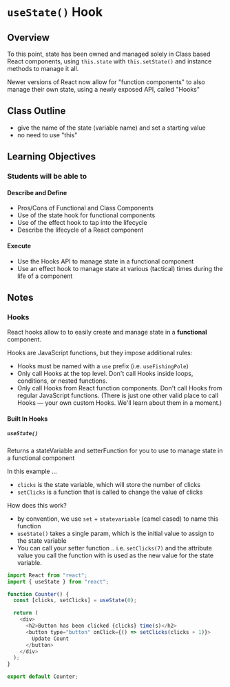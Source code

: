 # `useState()` Hook

## Overview

To this point, state has been owned and managed solely in Class based React components, using `this.state` with `this.setState()` and instance methods to manage it all.

Newer versions of React now allow for "function components" to also manage their own state, using a newly exposed API, called "Hooks"

## Class Outline

- give the name of the state (variable name) and set a starting value
- no need to use "this"

## Learning Objectives

### Students will be able to

#### Describe and Define

- Pros/Cons of Functional and Class Components
- Use of the state hook for functional components
- Use of the effect hook to tap into the lifecycle
- Describe the lifecycle of a React component

#### Execute

- Use the Hooks API to manage state in a functional component
- Use an effect hook to manage state at various (tactical) times during the life of a component

## Notes

### Hooks

React hooks allow to to easily create and manage state in a **functional** component.

Hooks are JavaScript functions, but they impose additional rules:

- Hooks must be named with a `use` prefix (i.e. `useFishingPole`)
- Only call Hooks at the top level. Don't call Hooks inside loops, conditions, or nested functions.
- Only call Hooks from React function components. Don't call Hooks from regular JavaScript functions. (There is just one other valid place to call Hooks — your own custom Hooks. We'll learn about them in a moment.)

#### Built In Hooks

##### `useState()`

Returns a stateVariable and setterFunction for you to use to manage state in a functional component

In this example ...

- `clicks` is the state variable, which will store the number of clicks
- `setClicks` is a function that is called to change the value of clicks

How does this work?

- by convention, we use `set` + `statevariable` (camel cased) to name this function
- `useState()` takes a single param, which is the initial value to assign to the state variable
- You can call your setter function .. i.e. `setClicks(7)` and the attribute value you call the function with is used as the new value for the state variable.

```javascript
import React from "react";
import { useState } from "react";

function Counter() {
  const [clicks, setClicks] = useState(0);

  return (
    <div>
      <h2>Button has been clicked {clicks} time(s)</h2>
      <button type="button" onClick={() => setClicks(clicks + 1)}>
        Update Count
      </button>
    </div>
  );
}

export default Counter;
```
